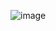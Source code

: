 ![image](https://user-images.githubusercontent.com/76027425/198797083-01523b30-bee8-48ca-bc65-d9320d41a251.png)
